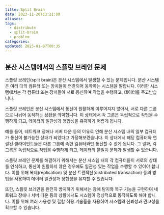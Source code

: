 ```yaml
---
title: Split Brain
date: 2023-11-20T13:21:00
aliases: 
tags:
  - distribute
  - split-brain
  - problem
categories: 
updated: 2025-01-07T00:35
---
```


## 분산 시스템에서의 스플릿 브레인 문제

스플릿 브레인(split brain)은 분산 시스템에서 발생할 수 있는 문제입니다. 분산 시스템은 여러 대의 컴퓨터 또는 장치들이 연결되어 동작하는 시스템을 말합니다. 이러한 시스템에서는 각 컴퓨터 또는 장치들이 서로 통신하며 작업을 수행하고, 데이터를 주고받습니다.

스플릿 브레인은 분산 시스템에서 통신이 원활하게 이루어지지 않아서, 서로 다른 그룹으로 나뉘어 동작하는 상황을 의미합니다. 이 상태에서 각 그룹은 독립적으로 작업을 수행하게 되고, 데이터의 일관성과 정합성을 유지하기 어렵게 됩니다.

예를 들어, 네트워크 장애나 서버 다운 등의 이유로 인해 분산 시스템 내의 일부 컴퓨터가 통신이 불가능한 상태가 되었다고 가정해보겠습니다. 이 상태에서 해당 컴퓨터와 연결된 클라이언트들은 다른 그룹에 속한 컴퓨터와만 통신할 수 있게 됩니다. 그 결과, 각 그룹은 독립적으로 작업을 수행하게 되고, 데이터의 불일치 문제가 발생할 수 있습니다.

스플릿 브레인 문제를 해결하기 위해서는 분산 시스템 내의 각 컴퓨터들이 서로의 상태를 인식하고, 통신이 원활하지 않은 경우에도 일관성 있는 작업을 수행할 수 있어야 합니다. 이를 위해 복제(replication) 및 분산 트랜잭션(distributed transaction) 등의 방법을 사용하여 데이터 일관성과 정합성을 유지할 수 있습니다.

또한, 스플릿 브레인을 완전히 방지하기 위해서는 장애 탐지와 복구 기능을 구현하여 네트워크 장애나 서버 다운 등의 상황에서도 시스템이 정상적으로 동작하도록 해야 합니다. 이를 위해 여러 가용성 및 결함 허용 기술들을 사용하여 시스템의 신뢰성과 견고성을 확보할 수 있습니다.
